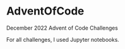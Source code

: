 # AdventOfCode
December 2022 Advent of Code Challenges

For all challenges, I used Jupyter notebooks.
